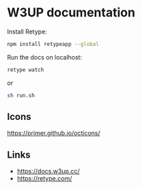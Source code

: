 # W3UP documentation

Install Retype: 

```bash
npm install retypeapp --global
```

Run the docs on localhost:

```bash
retype watch
```

or 

```bash
sh run.sh
```

## Icons

https://primer.github.io/octicons/ 

## Links

- https://docs.w3up.cc/
- https://retype.com/ 
 
